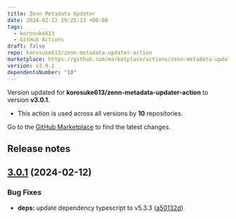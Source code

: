```yaml
---
title: Zenn Metadata Updater
date: 2024-02-12 19:25:13 +00:00
tags:
  - korosuke613
  - GitHub Actions
draft: false
repo: korosuke613/zenn-metadata-updater-action
marketplace: https://github.com/marketplace/actions/zenn-metadata-updater
version: v3.0.1
dependentsNumber: "10"
---
```



Version updated for **korosuke613/zenn-metadata-updater-action** to version **v3.0.1**.
- This action is used across all versions by **10** repositories.

Go to the [GitHub Marketplace](https://github.com/marketplace/actions/zenn-metadata-updater) to find the latest changes.

## Release notes

## [3.0.1](https://github.com/korosuke613/zenn-metadata-updater-action/compare/v3.0.0...v3.0.1) (2024-02-12)


### Bug Fixes

* **deps:** update dependency typescript to v5.3.3 ([a50132d](https://github.com/korosuke613/zenn-metadata-updater-action/commit/a50132d2be570573ab1f462c8bf7169016cf9210))
